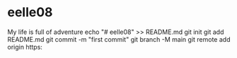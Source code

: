 # eelle08
My life is full of adventure
echo "# eelle08" >> README.md git init git add README.md git commit -m "first commit" git branch -M main git remote add origin https:

